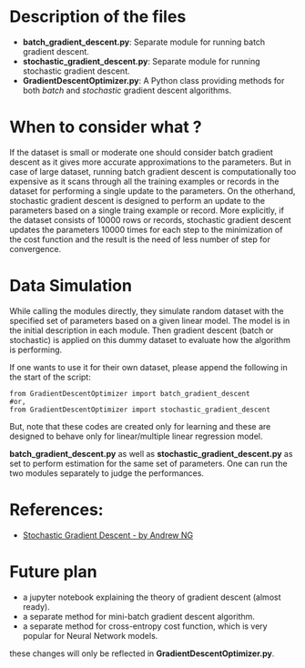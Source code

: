 # Description of the files

+ **batch_gradient_descent.py**: Separate module for running batch gradient descent.
+ **stochastic_gradient_descent.py**: Separate module for running stochastic gradient descent.
+ **GradientDescentOptimizer.py**: A Python class providing methods for both *batch* and *stochastic* gradient descent algorithms.

# When to consider what ?

If the dataset is small or moderate one should consider batch gradient descent as it gives more accurate approximations to the parameters. But in case of large dataset, running batch gradient descent is computationally too expensive as it scans through all the training examples or records in the dataset for performing a single update to the parameters. On the otherhand, stochastic gradient descent is designed to perform an update to the parameters based on a single traing example or record. More explicitly, if the dataset consists of 10000 rows or records, stochastic gradient descent updates the parameters 10000 times for each step to the minimization of the cost function and the result is the need of less number of step for convergence.

# Data Simulation

While calling the modules directly, they simulate random dataset with the specified set of parameters based on a given linear model. The model is in the initial description in each module. Then gradient descent (batch or stochastic) is applied on this dummy dataset to evaluate how the algorithm is performing. 

If one wants to use it for their own dataset, please append the following in the start of the script:
```
from GradientDescentOptimizer import batch_gradient_descent
#or,
from GradientDescentOptimizer import stochastic_gradient_descent

```
But, note that these codes are created only for learning and these are designed to behave only for linear/multiple linear regression model.  

**batch_gradient_descent.py** as well as **stochastic_gradient_descent.py** as set to perform estimation for the same set of parameters. One can run the two modules separately to judge the performances.

# References: 

+ [Stochastic Gradient Descent - by Andrew NG](https://www.youtube.com/watch?v=UfNU3Vhv5CA)

# Future plan
+ a jupyter notebook explaining the theory of gradient descent (almost ready).
+ a separate method for mini-batch gradient descent algorithm.
+ a separate method for cross-entropy cost function, which is very popular for Neural Network models.

these changes will only be reflected in **GradientDescentOptimizer.py**.
